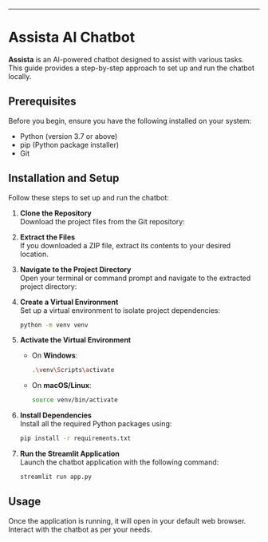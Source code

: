 
---

# Assista AI Chatbot  

**Assista** is an AI-powered chatbot designed to assist with various tasks. This guide provides a step-by-step approach to set up and run the chatbot locally.

## Prerequisites  
Before you begin, ensure you have the following installed on your system:  
- Python (version 3.7 or above)  
- pip (Python package installer)  
- Git  

## Installation and Setup  

Follow these steps to set up and run the chatbot:

1. **Clone the Repository**  
   Download the project files from the Git repository:   

2. **Extract the Files**  
   If you downloaded a ZIP file, extract its contents to your desired location.  

3. **Navigate to the Project Directory**  
   Open your terminal or command prompt and navigate to the extracted project directory:    

4. **Create a Virtual Environment**  
   Set up a virtual environment to isolate project dependencies:  
   ```bash  
   python -m venv venv  
   ```  

5. **Activate the Virtual Environment**  
   - On **Windows**:  
     ```bash  
     .\venv\Scripts\activate  
     ```  
   - On **macOS/Linux**:  
     ```bash  
     source venv/bin/activate  
     ```  

6. **Install Dependencies**  
   Install all the required Python packages using:  
   ```bash  
   pip install -r requirements.txt  
   ```  

7. **Run the Streamlit Application**  
   Launch the chatbot application with the following command:  
   ```bash  
   streamlit run app.py  
   ```  

## Usage  
Once the application is running, it will open in your default web browser. Interact with the chatbot as per your needs.


